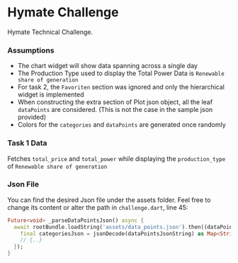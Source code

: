 # Hymate Challenge

Hymate Technical Challenge.

### Assumptions

- The chart widget will show data spanning across a single day
- The Production Type used to display the Total Power Data is `Renewable share of generation`
- For task 2, the `Favoriten` section was ignored and only the hierarchical widget is implemented
- When constructing the extra section of Plot json object, all the leaf `dataPoints` are considered. (This is not the
  case in the sample json provided)
- Colors for the `categories` and `dataPoints` are generated once randomly

### Task 1 Data

Fetches `total_price` and `total_power` while displaying the `production_type` of `Renewable share of generation`

### Json File

You can find the desired Json file under the assets folder. Feel free to change its content or alter the path
in `challenge.dart`, line 45:

```dart
Future<void> _parseDataPointsJson() async {
  await rootBundle.loadString('assets/data_points.json').then((dataPointsJsonString) {
    final categoriesJson = jsonDecode(dataPointsJsonString) as Map<String, dynamic>;
    // {..}
  });
}
  ```

